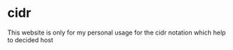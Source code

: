 # cidr
This website is only for my personal usage for the cidr notation which help to decided host 
